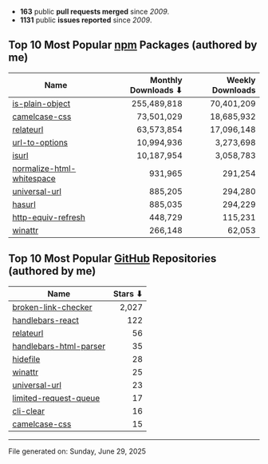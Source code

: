- **163** public **pull requests merged** since *2009*.
- **1131** public **issues reported** since *2009*.

## Top 10 Most Popular [npm](https://npmjs.com) Packages (authored by me)

| Name | Monthly Downloads ⬇ | Weekly Downloads |
| ---- | -------------------: | ---------------: |
| [is-plain-object](https://www.npmjs.com/package/is-plain-object) | 255,489,818 | 70,401,209 |
| [camelcase-css](https://www.npmjs.com/package/camelcase-css) | 73,501,029 | 18,685,932 |
| [relateurl](https://www.npmjs.com/package/relateurl) | 63,573,854 | 17,096,148 |
| [url-to-options](https://www.npmjs.com/package/url-to-options) | 10,994,936 | 3,273,698 |
| [isurl](https://www.npmjs.com/package/isurl) | 10,187,954 | 3,058,783 |
| [normalize-html-whitespace](https://www.npmjs.com/package/normalize-html-whitespace) | 931,965 | 291,254 |
| [universal-url](https://www.npmjs.com/package/universal-url) | 885,205 | 294,280 |
| [hasurl](https://www.npmjs.com/package/hasurl) | 885,035 | 294,229 |
| [http-equiv-refresh](https://www.npmjs.com/package/http-equiv-refresh) | 448,729 | 115,231 |
| [winattr](https://www.npmjs.com/package/winattr) | 266,148 | 62,053 |

## Top 10 Most Popular [GitHub](https://github.com) Repositories (authored by me)

| Name | Stars ⬇ |
| ---- | -------: |
| [broken-link-checker](https://github.com/stevenvachon/broken-link-checker) | 2,027 |
| [handlebars-react](https://github.com/stevenvachon/handlebars-react) | 122 |
| [relateurl](https://github.com/stevenvachon/relateurl) | 56 |
| [handlebars-html-parser](https://github.com/stevenvachon/handlebars-html-parser) | 35 |
| [hidefile](https://github.com/stevenvachon/hidefile) | 28 |
| [winattr](https://github.com/stevenvachon/winattr) | 25 |
| [universal-url](https://github.com/stevenvachon/universal-url) | 23 |
| [limited-request-queue](https://github.com/stevenvachon/limited-request-queue) | 17 |
| [cli-clear](https://github.com/stevenvachon/cli-clear) | 16 |
| [camelcase-css](https://github.com/stevenvachon/camelcase-css) | 15 |

---
File generated on: Sunday, June 29, 2025